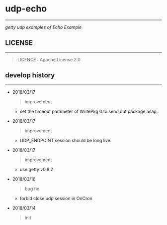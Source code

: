 # udp-echo #
---
*getty udp examples of Echo Example*

## LICENSE ##
---

> LICENCE    : Apache License 2.0

## develop history ##
---

- 2018/03/17
    > improvement
    * set the timeout parameter of WritePkg 0 to send out package asap.

- 2018/03/17
    > improvement
    * UDP_ENDPOINT session should be long live.

- 2018/03/17
    > improvement
    * use getty v0.8.2

- 2018/03/16
    > bug fix
    * forbid close udp session in OnCron

- 2018/03/14
    > init



